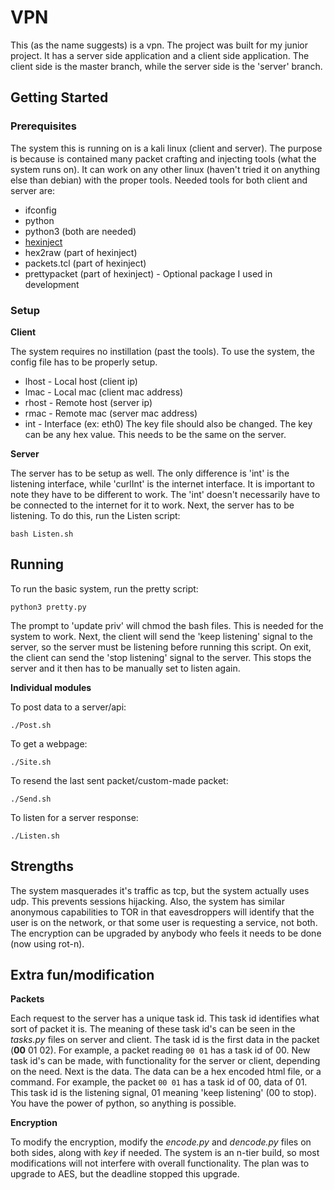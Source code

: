 # VPN
This (as the name suggests) is a vpn. The project was built for my junior project. It has a server side application and a client 
side application. The client side is the master branch, while the server side is the 'server' branch.

## Getting Started

### Prerequisites
The system this is running on is a kali linux (client and server). The purpose is because is contained many packet crafting and 
injecting 
tools (what the system runs on). It can work on any other linux (haven't tried it on anything else than debian) with the proper
tools.
Needed tools for both client and server are:
* ifconfig
* python
* python3 (both are needed)
* [hexinject](http://hexinject.sourceforge.net/)
* hex2raw (part of hexinject)
* packets.tcl (part of hexinject)
* prettypacket (part of hexinject) - Optional package I used in development

### Setup
**Client**

The system requires no instillation (past the tools). To use the system, the config file has to be properly setup.
* lhost - Local host (client ip)
* lmac - Local mac (client mac address)
* rhost - Remote host (server ip)
* rmac - Remote mac (server mac address)
* int - Interface (ex: eth0)
The key file should also be changed. The key can be any hex value.
This needs to be the same on the server.

**Server**

The server has to be setup as well. The only difference is 'int' is the listening interface, while 'curlInt' is the internet 
interface. It is important to note they have to be different to work. The 'int' doesn't necessarily have to be connected to the 
internet for it to work. Next, the server has to be listening. To do this, run the Listen script:
```
bash Listen.sh
```
## Running
To run the basic system, run the pretty script:
```
python3 pretty.py
```
The prompt to 'update priv' will chmod the bash files. This is needed for the system to work. Next, the client will send the 
'keep listening' signal to the server, so the server must be listening before running this script. On exit, the client can send 
the 'stop listening' signal to the server. This stops the server and it then has to be manually set to listen again.

**Individual modules**

To post data to a server/api:
```
./Post.sh
```
To get a webpage:
```
./Site.sh
```
To resend the last sent packet/custom-made packet:
```
./Send.sh
```
To listen for a server response:
```
./Listen.sh
```
## Strengths
The system masquerades it's traffic as tcp, but the system actually uses udp. This prevents sessions hijacking. Also, the system 
has similar anonymous capabilities to TOR in that eavesdroppers will identify that the user is on the network, or that some user 
is requesting a service, not both. The encryption can be upgraded by anybody who feels it needs to be done (now using rot-n). 

## Extra fun/modification
**Packets**

Each request to the server has a unique task id. This task id identifies what sort of packet it is. The meaning of these task 
id's can be seen in the *tasks.py* files on server and client. The task id is the first data in the packet (**00** 01 02). For 
example, a packet reading `00 01` has a task id of 00. New task id's can be made, with functionality for the server or client, 
depending on the need. Next is the data. The data can be a hex encoded html file, or a command. For example, the packet `00 01` 
has a task id of 00, data of 01. This task id is the listening signal, 01 meaning 'keep listening' (00 to stop). You have the 
power of python, so anything is possible.

**Encryption**

To modify the encryption, modify the *encode.py* and *dencode.py* files on both sides, along with *key* if needed. The system is 
an n-tier build, so most modifications will not interfere with overall functionality. The plan was to upgrade to AES, but the 
deadline stopped this upgrade.
